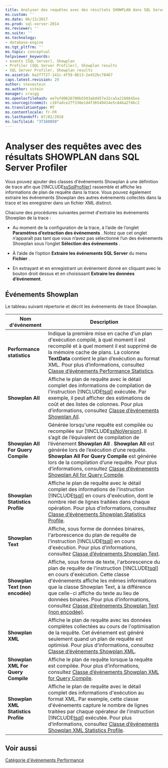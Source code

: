 ```yaml
---
title: Analyser des requêtes avec des résultats SHOWPLAN dans SQL Server Profiler | Microsoft Docs
ms.custom: ''
ms.date: 06/13/2017
ms.prod: sql-server-2014
ms.reviewer: ''
ms.suite: ''
ms.technology:
- database-engine
ms.tgt_pltfrm: ''
ms.topic: conceptual
helpviewer_keywords:
- events [SQL Server], Showplan
- Profiler [SQL Server Profiler], Showplan results
- SQL Server Profiler, Showplan results
ms.assetid: 6a2f7727-141c-4f59-8613-2e452bc78467
caps.latest.revision: 29
author: stevestein
ms.author: sstein
manager: craigg
ms.openlocfilehash: ee7efd0626700b5503abd457e32ca5a2160645ea
ms.sourcegitcommit: c18fadce27f330e1d4f36549414e5c84ba2f46c2
ms.translationtype: MT
ms.contentlocale: fr-FR
ms.lasthandoff: 07/02/2018
ms.locfileid: "37169850"
---
```

# <a name="analyze-queries-with-showplan-results-in-sql-server-profiler"></a>Analyser des requêtes avec des résultats SHOWPLAN dans SQL Server Profiler
  Vous pouvez ajouter des classes d'événements Showplan à une définition de trace afin que [!INCLUDE[ssSqlProfiler](../../includes/sssqlprofiler-md.md)] rassemble et affiche les informations de plan de requête dans la trace. Vous pouvez également extraire les événements Showplan des autres événements collectés dans la trace et les enregistrer dans un fichier XML distinct.  
  
 Chacune des procédures suivantes permet d'extraire les événements Showplan de la trace :  
  
-   Au moment de la configuration de la trace, à l’aide de l’onglet **Paramètres d’extraction des événements** . Notez que cet onglet n’apparaît pas tant que vous n’avez pas sélectionné l’un des événements Showplan sous l’onglet **Sélection des événements** .  
  
-   À l’aide de l’option **Extraire les événements SQL Server** du menu **Fichier** .  
  
-   En extrayant et en enregistrant un événement donné en cliquant avec le bouton droit dessus et en choisissant **Extraire les données d’événement**.  
  
## <a name="showplan-events"></a>Événements Showplan  
 Le tableau suivant répertorie et décrit les événements de trace Showplan.  
  
|Nom d'événement|Description|  
|----------------|-----------------|  
|**Performance statistics**|Indique la première mise en cache d'un plan d'exécution compilé, à quel moment il est recompilé et à quel moment il est supprimé de la mémoire cache de plans. La colonne **TextData** contient le plan d’exécution au format XML. Pour plus d’informations, consultez [Classe d’événements Performance Statistics](../../relational-databases/event-classes/performance-statistics-event-class.md).|  
|**Showplan All**|Affiche le plan de requête avec le détail complet des informations de compilation de l'instruction [!INCLUDE[tsql](../../includes/tsql-md.md)] exécutée. Par exemple, il peut afficher des estimations de coût et des listes de colonnes. Pour plus d’informations, consultez [Classe d’événements Showplan All](../../relational-databases/event-classes/showplan-all-event-class.md).|  
|**Showplan All For Query Compile**|Générée lorsqu'une requête est compilée ou recompilée sur [!INCLUDE[ssNoVersion](../../includes/ssnoversion-md.md)]. Il s’agit de l’équivalent de compilation de l’événement **Showplan All** . **Showplan All** est générée lors de l’exécution d’une requête. **Showplan All For Query Compile** est générée lors de la compilation d’une requête. Pour plus d’informations, consultez [Classe d’événements Showplan All for Query Compile](../../relational-databases/event-classes/showplan-all-for-query-compile-event-class.md).|  
|**Showplan Statistics Profile**|Affiche le plan de requête avec le détail complet des informations de l'instruction [!INCLUDE[tsql](../../includes/tsql-md.md)] en cours d'exécution, dont le nombre réel de lignes traitées dans chaque opération. Pour plus d’informations, consultez [Classe d’événements Showplan Statistics Profile](../../relational-databases/event-classes/showplan-statistics-profile-event-class.md).|  
|**Showplan Text**|Affiche, sous forme de données binaires, l'arborescence du plan de requête de l'instruction [!INCLUDE[tsql](../../includes/tsql-md.md)] en cours d'exécution. Pour plus d’informations, consultez [Classe d’événements Showplan Text](../../relational-databases/event-classes/showplan-text-event-class.md).|  
|**Showplan Text (non encodée)**|Affiche, sous forme de texte, l'arborescence du plan de requête de l'instruction [!INCLUDE[tsql](../../includes/tsql-md.md)] en cours d'exécution. Cette classe d'événements affiche les mêmes informations que la classe Showplan Text, à la différence que celle-ci affiche du texte au lieu de données binaires. Pour plus d’informations, consultez [Classe d’événements Showplan Text &#40;non encodée&#41;](../../relational-databases/event-classes/showplan-text-unencoded-event-class.md).|  
|**Showplan XML**|Affiche le plan de requête avec les données complètes collectées au cours de l'optimisation de la requête. Cet événement est généré seulement quand un plan de requête est optimisé. Pour plus d’informations, consultez [Classe d’événements Showplan XML](../../relational-databases/event-classes/showplan-xml-event-class.md).|  
|**Showplan XML For Query Compile**|Affiche le plan de requête lorsque la requête est compilée. Pour plus d’informations, consultez [Classe d’événements Showplan XML for Query Compile](../../relational-databases/event-classes/showplan-xml-for-query-compile-event-class.md).|  
|**Showplan XML Statistics Profile**|Affiche le plan de requête avec le détail complet des informations d'exécution au format XML. Par exemple, cette classe d'événements capture le nombre de lignes traitées par chaque opérateur de l'instruction [!INCLUDE[tsql](../../includes/tsql-md.md)] exécutée. Pour plus d’informations, consultez [Classe d’événements Showplan XML Statistics Profile](../../relational-databases/event-classes/showplan-xml-statistics-profile-event-class.md).|  
  
## <a name="see-also"></a>Voir aussi  
 [Catégorie d'événements Performance](../../relational-databases/event-classes/performance-event-category.md)  
  
  
